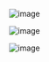 ![image](https://github.com/user-attachments/assets/9025b270-d8ab-4933-b64f-1940b43ea8e9)

![image](https://github.com/user-attachments/assets/0b963e08-b24c-4cd2-8456-286ab226645c)

![image](https://github.com/user-attachments/assets/32e73dff-5c9f-438c-b18d-fa8880b1e166)

